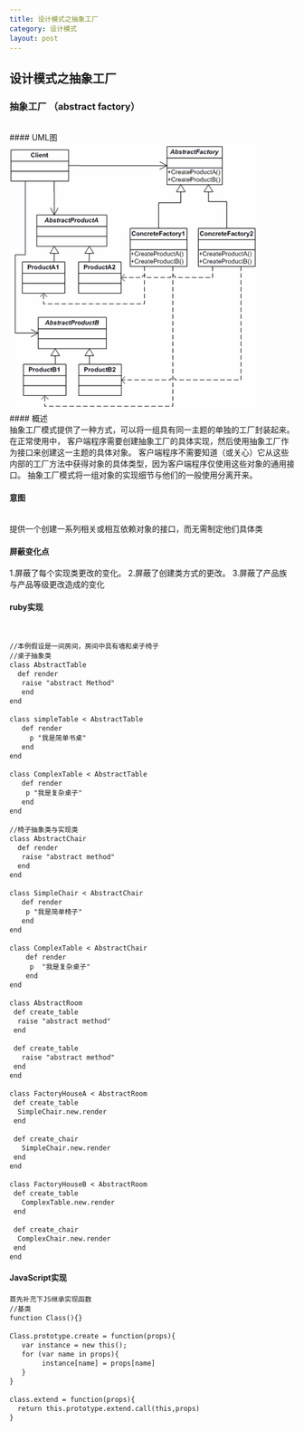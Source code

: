 ```yaml
---
title: 设计模式之抽象工厂
category: 设计模式
layout: post
---
```

## 设计模式之抽象工厂

### 抽象工厂 （abstract factory）
<br/>
#### UML图
<img src="/publics/images/blog_images/abstractFactory.png">
<br/>
#### 概述
<br/>
抽象工厂模式提供了一种方式，可以将一组具有同一主题的单独的工厂封装起来。在正常使用中，
客户端程序需要创建抽象工厂的具体实现，然后使用抽象工厂作为接口来创建这一主题的具体对象。
客户端程序不需要知道（或关心）它从这些内部的工厂方法中获得对象的具体类型，因为客户端程序仅使用这些对象的通用接口。
抽象工厂模式将一组对象的实现细节与他们的一般使用分离开来。

#### 意图
<br/>
提供一个创建一系列相关或相互依赖对象的接口，而无需制定他们具体类

#### 屏蔽变化点

1.屏蔽了每个实现类更改的变化。
2.屏蔽了创建类方式的更改。
3.屏蔽了产品族与产品等级更改造成的变化

#### ruby实现
<br/>

    //本例假设是一间房间，房间中具有墙和桌子椅子
    //桌子抽象类
    class AbstractTable
      def render
       raise "abstract Method"
       end
    end

    class simpleTable < AbstractTable
       def render
         p "我是简单书桌"
       end
    end

    class ComplexTable < AbstractTable
       def render
        p "我是复杂桌子"
       end
    end

    //椅子抽象类与实现类
    class AbstractChair
      def render
       raise "abstract method"
      end
    end

    class SimpleChair < AbstractChair
       def render
        p "我是简单椅子"
       end
    end

    class ComplexTable < AbstractChair
        def render
         p  "我是复杂桌子"
        end
    end

    class AbstractRoom
     def create_table
      raise "abstract method"
     end

     def create_table
       raise "abstract method"
     end
    end

    class FactoryHouseA < AbstractRoom
     def create_table
      SimpleChair.new.render
     end

     def create_chair
       SimpleChair.new.render
     end
    end

    class FactoryHouseB < AbstractRoom
     def create_table
       ComplexTable.new.render
     end

     def create_chair
      ComplexChair.new.render
     end
    end

#### JavaScript实现

    首先补充下JS继承实现函数
    //基类
    function Class(){}

    Class.prototype.create = function(props){
       var instance = new this();
       for (var name in props){
            instance[name] = props[name]
       }
    }

    class.extend = function(props){
      return this.prototype.extend.call(this,props)
    }


